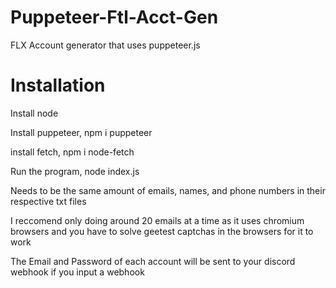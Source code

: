 # Puppeteer-Ftl-Acct-Gen
FLX Account generator that uses puppeteer.js 

# Installation 
Install node

Install puppeteer, npm i puppeteer 

install fetch, npm i node-fetch 

Run the program, node index.js 

Needs to be the same amount of emails, names, and phone numbers in their respective txt files 

I reccomend only doing around 20 emails at a time as it uses chromium browsers and you have to solve geetest captchas in the browsers for it to work

The Email and Password of each account will be sent to your discord webhook if you input a webhook 

